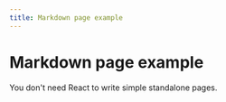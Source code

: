 ```yaml
--- 
title: Markdown page example 
--- 
```


# Markdown page example 

You don't need React to write simple standalone pages. 
